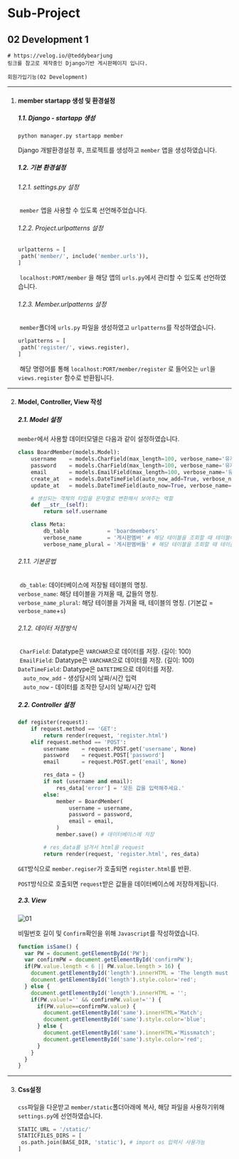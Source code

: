 # Sub-Project

## 02 Development 1



```
# https://velog.io/@teddybearjung
링크를 참고로 제작중인 Django기반 게시판페이지 입니다.

회원가입기능(02 Development)
```



---

1. #### member startapp 생성 및 환경설정

   ##### 1.1. Django - startapp 생성

   ```shell
   python manager.py startapp member
   ```

   

   Django 개발환경설정 후, 프로젝트를 생성하고 `member` 앱을 생성하였습니다.

   

   ##### 1.2. 기본 환경설정

   ###### 		1.2.1.  settings.py 설정

   ​	`member` 앱을 사용할 수 있도록 선언해주었습니다.

   

   ###### 		1.2.2. Project.urlpatterns 설정

   ```python
   urlpatterns = [
   	path('member/', include('member.urls')),
   ]
   ```
   
   ​	`localhost:PORT/member` 을 해당 앱의 `urls.py`에서 관리할 수 있도록 선언하였습니다.
   
   
   
   ###### 		1.2.3. Member.urlpatterns 설정
   
   ​	`member`폴더에 `urls.py` 파일을 생성하였고 `urlpatterns`를 작성하였습니다.
   
   ```python
   urlpatterns = [
   	path('register/', views.register),
   ]
   ```
   
   ​	해당 명령어를 통해 `localhost:PORT/member/register` 로 들어오는 `url`을 `views.register` 함수로 반환됩니다.
   
   

---

2. #### Model, Controller, View 작성

   ##### 2.1. Model 설정

   `member`에서 사용할 데이터모델은 다음과 같이 설정하였습니다.

   ```python
   class BoardMember(models.Model):
       username    = models.CharField(max_length=100, verbose_name='유저Id')
       password    = models.CharField(max_length=100, verbose_name='유저PW')
       email       = models.EmailField(max_length=100, verbose_name='유저메일')
       create_at   = models.DateTimeField(auto_now_add=True, verbose_name='가입날짜')
       update_at   = models.DateTimeField(auto_now=True, verbose_name='마지막수정일')
   
       # 생성되는 객체의 타입을 문자열로 변환해서 보여주는 역할
       def __str__(self):
           return self.username
   
       class Meta:
           db_table            = 'boardmembers'
           verbose_name        = '게시판멤버' # 해당 테이블을 조회할 때 테이블이름
           verbose_name_plural = '게시판멤버들' # 해당 테이블을 조회할 때 테이블이름 (기본값 = "verbose_name"+s)
   ```
   
   ###### 		2.1.1. 기본문법
   
   ​	`db_table`: 데이터베이스에 저장될 테이블의 명칭.<br/>
   ​	`verbose_name`: 해당 테이블을 가져올 때, 값들의 명칭.<br/>
   ​	`verbose_name_plural`: 해당 테이블을 가져올 때, 테이블의 명칭. (기본값 = `verbose_name`+`s`)
   
   ###### 		2.1.2. 데이터  저장방식
   
   ​	`CharField`: Datatype은 `VARCHAR`으로 데이터를 저장. (길이: 100)<br/>
   ​	`EmailField`: Datatype은 `VARCHAR`으로 데이터를 저장. (길이: 100)<br/>
   ​	`DateTimeField`: Datatype은 `DATETIME`으로 데이터를 저장.<br/>
   ​	&nbsp;&nbsp;`auto_now_add` - 생성당시의 날짜/시간 입력<br/>
   ​	&nbsp;&nbsp;`auto_now` - 데이터를 조작한 당시의 날짜/시간 입력
   
   
   
   ##### 2.2. Controller 설정
   
   ```python
   def register(request):
       if request.method == 'GET':
           return render(request, 'register.html')
       elif request.method == 'POST':
           username    = request.POST.get('username', None)
           password    = request.POST['password']
           email       = request.POST.get('email', None)
   
           res_data = {}
           if not (username and email):
               res_data['error'] = '모든 값을 입력해주세요.'
           else:
               member = BoardMember(
                   username = username,
                   password = password,
                   email = email,
               )
               member.save() # 데이터베이스에 저장
   
           # res_data를 넘겨서 html을 request
           return render(request, 'register.html', res_data)
   ```
   
   `GET`방식으로 `member.regiser`가 호출되면 `register.html`를 반환.
   
   
   
   `POST`방식으로 호출되면 `request`받은 값들을 데이터베이스에 저장하게됩니다.
   
   
   
   ##### 2.3. View
   
   ![01](https://user-images.githubusercontent.com/43952470/107841951-e96a9b80-6e02-11eb-9f8d-8b88e7db7b43.PNG)
   
   비밀번호 길이 및 `Confirm`확인을 위해 `Javascript`를 작성하였습니다.
   
   ```javascript
   function isSame() {
     var PW = document.getElementById('PW');
     var confirmPW = document.getElementById('confirmPW');
     if(PW.value.length < 6 || PW.value.length > 16) {
       document.getElementById('length').innerHTML = 'The length must be between 6 and 16.';
       document.getElementById('length').style.color='red';
     } else {
       document.getElementById('length').innerHTML = '';
       if(PW.value!='' && confirmPW.value!='') {
         if(PW.value==confirmPW.value) {
           document.getElementById('same').innerHTML='Match';
           document.getElementById('same').style.color='blue';
         } else {
           document.getElementById('same').innerHTML='Missmatch';
           document.getElementById('same').style.color='red';
         }
       }
     }
   }
   ```
   
   

---

3. #### Css설정

   `css`파일을 다운받고 `member/static`폴더아래에 복사, 해당 파일을 사용하기위해 `settings.py`에 선언하였습니다.

   ```python
   STATIC_URL = '/static/'
   STATICFILES_DIRS = [
    os.path.join(BASE_DIR, 'static'), # import os 입력시 사용가능
   ]
   ```
   
   
   
   
   
   
